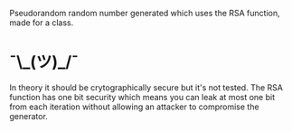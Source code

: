 Pseudorandom random number generated which uses the RSA function, made for a class.

# ¯\\\_(ツ)_/¯
In theory it should be crytographically secure but it's not tested. The RSA function has one bit security which means you can leak at most one bit from each iteration without allowing an attacker to compromise the generator.
